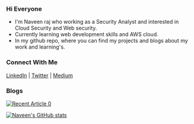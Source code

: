 ### Hi Everyone

- I'm Naveen raj who working as a Security Analyst and interested in Cloud Security and Web security.
- Currently learning web development skills and AWS cloud.
- In my github repo, where you can find my projects and blogs about my work and learning's.

### Connect With Me
[LinkedIn](https://www.linkedin.com/in/naveenrajx) | 
[Twitter](https://twitter.com/197naveen) |
[Medium](https://medium.com/@197naveen)

### Blogs

 <a target="_blank" href="https://github-readme-medium-recent-article.vercel.app/medium/@197naveen/0"><img src="https://github-readme-medium-recent-article.vercel.app/medium/@197naveen/0" alt="Recent Article 0"> 
  
[![Naveen's GitHub stats](https://github-readme-stats-git-masterrstaa-rickstaa.vercel.app/api?username=197naveen)](https://github.com/anuraghazra/github-readme-stats)
